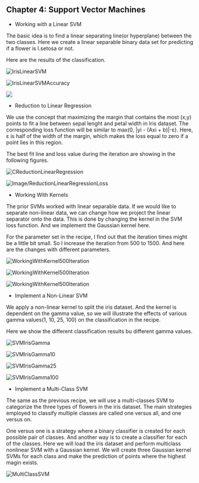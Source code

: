 ## Chapter 4: Support Vector Machines
* Working with a Linear SVM  

The basic idea is to find a linear separating line(or hyperplane) between the two classes. Here we create a linear separable binary data set for predicting if a flower is I.setosa or not.  

Here are the results of the classification.  

![IrisLinearSVM](Image/IrisLinearSVM.png)  

![IrisLinearSVMAccuracy](Image/IrisLinearSVMAccuracy.png)   
 
![](Image/IrisLinearSVMLoss.png)

* Reduction to Linear Regression

We use the concept that maximizing the margin that contains the most (x,y) points to fit a line between sepal lenght and petal width in Iris dataset. The corresponding loss function will be similar to max(0, |yi - (Axi + b)|-ε). Here, ε is half of the width of the margin, which makes the loss equal to zero if a point lies in this region.

The best fit line and loss value during the iteration are showing in the following figures.  

![CReductionLinearRegression](Image/ReductionLinearRegression.png)  

![Image/ReductionLinearRegressionLoss](Image/ReductionLinearRegressionLoss.png)

* Working With Kernels 

The prior SVMs worked with linear separable data. If we would like to separate non-linear data, we can change how we project the linear separator onto the data. This is done by changing the kernel in the SVM loss function. And we implement the Gaussian kernel here.  

For the parameter set in the recipe, I find out that the iteration times might be a little bit small. So I increase the iteration from 500 to 1500. And here are the changes with different parameters.  

![WorkingWithKernel500Iteration](Image/WorkingWithKernel500Iteration.png)  

![WorkingWithKernel500Iteration](Image/WorkingWithKernel1000Iteration.png)  

![WorkingWithKernel500Iteration](Image/WorkingWithKernel1500Iteration.png)

* Implement a Non-Linear SVM

We  apply a non-linear kernel to split the iris dataset. And the kernel is dependent on the gamma value, so we will illustrate the effects of various gamma values(1, 10, 25, 100) on the classification in the recipe.

Here we show the different classification results bu different gamma values.

![SVMIrisGamma](Image/SVMIrisGamma1.png)  
 

![SVMIrisGamma10](Image/SVMIrisGamma10.png)  
 
![SVMIrisGamma25](Image/SVMIrisGamma25.png)

![SVMIrisGamma100](Image/SVMIrisGamma100.png)

* Implement a Multi-Class SVM

The same as the previous recipe, we will use a multi-classes SVM to categorize the three types of flowers in the iris dataset. The main strategies employed to classify multiple classes are called one versus all, and one versus on. 

One versus one is a strategy where a binary classifier is created for each possible pair of classes. And another way is to create a classifier for each of the classes. Here we will load the iris dataset and perform multiclass nonlinear SVM with a Gaussian kernel. We will create three Gaussian kernel SVMs for each class and make the prediction of points where the highest magin exists.

![MultiClassSVM](Image/MultiClassSVM.png)



